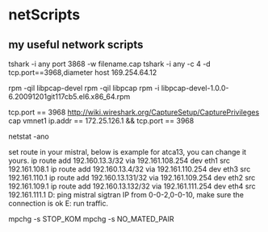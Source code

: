 # netScripts
my useful network scripts
---
tshark -i any port 3868 -w filename.cap
tshark -i any -c 4 -d tcp.port==3968,diameter host 169.254.64.12

rpm -qil libpcap-devel
rpm -qil libpcap
rpm -i libpcap-devel-1.0.0-6.20091201git117cb5.el6.x86_64.rpm

tcp.port == 3968
http://wiki.wireshark.org/CaptureSetup/CapturePrivileges
cap vmnet1
ip.addr == 172.25.126.1 && tcp.port == 3968

netstat   -ano

set route in your mistral, below is example for atca13, you can change it yours.
ip route add 192.160.13.3/32 via 192.161.108.254 dev eth1 src 192.161.108.1
ip route add 192.160.13.4/32 via 192.161.110.254 dev eth3 src 192.161.110.1
ip route add 192.160.13.131/32 via 192.161.109.254 dev eth2 src 192.161.109.1
ip route add 192.160.13.132/32 via 192.161.111.254 dev eth4 src 192.161.111.1
D: ping mistral sigtran IP from 0-0-2,0-0-10, make sure the connection is ok
E: run traffic.

mpchg -s STOP_KOM
mpchg -s NO_MATED_PAIR
